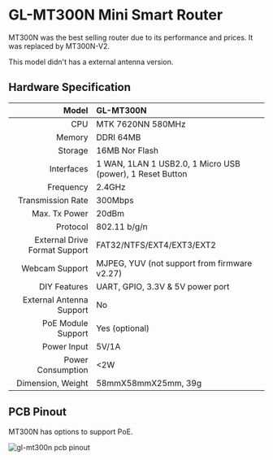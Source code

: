 #  GL-MT300N Mini Smart Router



MT300N was the best selling router due to its performance and prices. It was replaced by MT300N-V2.

This model didn't has a external antenna version.



## Hardware Specification

|                         Model | GL-MT300N                                                 |
| ----------------------------: | :-------------------------------------------------------- |
|                           CPU | MTK 7620NN 580MHz                                         |
|                        Memory | DDRI 64MB                                                 |
|                       Storage | 16MB Nor Flash                                            |
|                    Interfaces | 1 WAN, 1LAN 1 USB2.0, 1 Micro USB (power), 1 Reset Button |
|                     Frequency | 2.4GHz                                                    |
|             Transmission Rate | 300Mbps                                                   |
|                 Max. Tx Power | 20dBm                                                     |
|                      Protocol | 802.11 b/g/n                                              |
| External Drive Format Support | FAT32/NTFS/EXT4/EXT3/EXT2                                 |
|                Webcam Support | MJPEG, YUV (not support from firmware v2.27)              |
|                  DIY Features | UART, GPIO, 3.3V & 5V power port                          |
|      External Antenna Support | No                                                        |
|            PoE Module Support | Yes (optional)                                            |
|                   Power Input | 5V/1A                                                     |
|             Power Consumption | <2W                                                       |
|             Dimension, Weight | 58mmX58mmX25mm, 39g                                       |



## PCB Pinout

MT300N has options to support PoE.

![gl-mt300n pcb pinout](https://static.gl-inet.com/docs/en/2.x/hardware/mt300n/src/mt300n-pcb-marking.jpg) 

  

   







